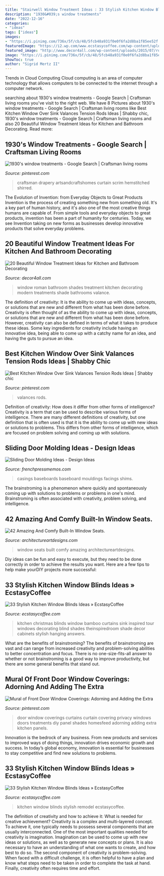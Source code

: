```yaml
---
title: "Stairwell Window Treatment Ideas : 33 Stylish Kitchen Window Blinds Ideas » Ecstasycoffee"
description: "1930&#039;s window treatments"
date: "2022-12-16"
categories:
- "ideas"
tags: ["ideas"]
images:
- "https://i.pinimg.com/736x/5f/cb/48/5fcb48a931f0e0f6fa2d8ba1f85ee52f.jpg"
featuredImage: "https://i2.wp.com/www.ecstasycoffee.com/wp-content/uploads/2016/10/Kitchen-Remodel-Ideas.jpg?resize=550%2C828"
featured_image: "http://www.decor4all.com/wp-content/uploads/2015/07/roman-shades-window-treatment-ideas-for-bathroom-decorating-5.jpg"
image: "https://i.pinimg.com/736x/5f/cb/48/5fcb48a931f0e0f6fa2d8ba1f85ee52f.jpg"
ShowToc: true
author: "Sigrid Mertz II"
---
```



Trends in Cloud Computing
Cloud computing is an area of computer technology that allows computers to be connected to the internet through a computer network.

	

		
searching about 1930&#039;s window treatments - Google Search | Craftsman living rooms you've visit to the right web. We have 8 Pictures about 1930&#039;s window treatments - Google Search | Craftsman living rooms like Best Kitchen Window Over Sink Valances Tension Rods Ideas | Shabby chic, 1930&#039;s window treatments - Google Search | Craftsman living rooms and also 20 Beautiful Window Treatment Ideas for Kitchen and Bathroom Decorating. Read more:
		
    
## 1930&#039;s Window Treatments - Google Search | Craftsman Living Rooms

<img loading=lazy src="https://i.pinimg.com/736x/82/b0/1f/82b01fc7a79ae8a35ad521b888871c53.jpg" onerror="this.onerror=null;this.src='https://tse1.mm.bing.net/th?id=OIP.ParWavYNierhAwsZ7tsl1QHaEK&amp;pid=15.1';" alt="1930&#039;s window treatments - Google Search | Craftsman living rooms">

_Source: pinterest.com_

>craftsman drapery artsandcraftshomes curtain scrim hemstitched shirred. 

	

The Evolution of Invention: from Everyday Objects to Great Products
Invention is the process of creating something new from something old. It's a key part of human history, and it's also one of the most creative things humans are capable of. From simple tools and everyday objects to great products, invention has been a part of humanity for centuries. Today, we see Invention taking on new forms as businesses develop innovative products that solve everyday problems.

    
## 20 Beautiful Window Treatment Ideas For Kitchen And Bathroom Decorating

<img loading=lazy src="http://www.decor4all.com/wp-content/uploads/2015/07/roman-shades-window-treatment-ideas-for-bathroom-decorating-5.jpg" onerror="this.onerror=null;this.src='https://tse2.mm.bing.net/th?id=OIP.bTtp_Q1Iac8lUwfKZEmU0AHaLq&amp;pid=15.1';" alt="20 Beautiful Window Treatment Ideas for Kitchen and Bathroom Decorating">

_Source: decor4all.com_

>window roman bathroom shades treatment kitchen decorating modern treatments shade bathrooms valance. 

	

The definition of creativity: It is the ability to come up with ideas, concepts, or solutions that are new and different from what has been done before.
Creativity is often thought of as the ability to come up with ideas, concepts, or solutions that are new and different from what has been done before. However, creativity can also be defined in terms of what it takes to produce these ideas. Some key ingredients for creativity include having an innovative idea, being able to come up with a catchy name for an idea, and having the guts to pursue an idea.

    
## Best Kitchen Window Over Sink Valances Tension Rods Ideas | Shabby Chic

<img loading=lazy src="https://i.pinimg.com/736x/5f/cb/48/5fcb48a931f0e0f6fa2d8ba1f85ee52f.jpg" onerror="this.onerror=null;this.src='https://tse4.mm.bing.net/th?id=OIP.8X0eDslVF7fRdPwKJK8m2QAAAA&amp;pid=15.1';" alt="Best Kitchen Window Over Sink Valances Tension Rods Ideas | Shabby chic">

_Source: pinterest.com_

>valances rods. 

	

Definition of creativity: How does it differ from other forms of intelligence?
Creativity is a term that can be used to describe various forms of intelligence. There are many different definitions of creativity, but one definition that is often used is that it is the ability to come up with new ideas or solutions to problems. This differs from other forms of intelligence, which are focused on problem solving and coming up with solutions.

    
## Sliding Door Molding Ideas - Design Ideas

<img loading=lazy src="https://i.pinimg.com/originals/88/1d/e8/881de8d437aee264a5bab1b67c1bede5.jpg" onerror="this.onerror=null;this.src='https://tse1.mm.bing.net/th?id=OIP.3fWLpet4qAH_I3U6c0bwewHaJ4&amp;pid=15.1';" alt="Sliding Door Molding Ideas - Design Ideas">

_Source: frenchpressmemos.com_

>casings baseboards baseboard mouldings facings shims. 

	

The brainstroming is a phenomenon where quickly and spontaneously coming up with solutions to problems or problems in one's mind. Brainstroming is often associated with creativity, problem solving, and intelligence.

    
## 42 Amazing And Comfy Built-In Window Seats.

<img loading=lazy src="https://www.architectureartdesigns.com/wp-content/uploads/2013/04/ArchitectureArtDesigns-342.jpg" onerror="this.onerror=null;this.src='https://tse2.mm.bing.net/th?id=OIP.GiQJaRW9WVEPLLin5I8VcwHaFv&amp;pid=15.1';" alt="42 Amazing And Comfy Built-In Window Seats.">

_Source: architectureartdesigns.com_

>window seats built comfy amazing architectureartdesigns. 

	

Diy ideas can be fun and easy to execute, but they need to be done correctly in order to achieve the results you want. Here are a few tips to help make yourDIY projects more successful:

    
## 33 Stylish Kitchen Window Blinds Ideas » EcstasyCoffee

<img loading=lazy src="https://i1.wp.com/www.ecstasycoffee.com/wp-content/uploads/2016/10/Christmas-Kitchen-Decorating.jpg?resize=564%2C814" onerror="this.onerror=null;this.src='https://tse4.mm.bing.net/th?id=OIP.Gtw6KIseQ6KxL2YymBWhZgHaKs&amp;pid=15.1';" alt="33 Stylish Kitchen Window Blinds Ideas » EcstasyCoffee">

_Source: ecstasycoffee.com_

>kitchen christmas blinds window bamboo curtains sink inspired tour windows decorating blind shades theinspiredroom shade decor cabinets stylish hanging answers. 

	

What are the benefits of brainstroming?
The benefits of brainstroming are vast and can range from increased creativity and problem-solving abilities to better concentration and focus. There is no one-size-fits-all answer to whether or not brainstroming is a good way to improve productivity, but there are some general benefits that stand out.

    
## Mural Of Front Door Window Coverings: Adorning And Adding The Extra

<img loading=lazy src="https://i.pinimg.com/736x/c3/d9/0e/c3d90e22f0b1547ea244443bfe385c62--door-window-covering-door-window-treatments.jpg" onerror="this.onerror=null;this.src='https://tse1.mm.bing.net/th?id=OIP.dEU805h7YBfcM1YFXmUsqgHaJ3&amp;pid=15.1';" alt="Mural of Front Door Window Coverings: Adorning and Adding the Extra">

_Source: pinterest.com_

>door window coverings curtains curtain covering privacy windows doors treatments diy panel shades homesfeed adorning adding extra kitchen panels. 

	

Innovation is the bedrock of any business. From new products and services to improved ways of doing things, innovation drives economic growth and success. In today’s global economy, innovation is essential for businesses to stay competitive and find new solutions to problems.

    
## 33 Stylish Kitchen Window Blinds Ideas » EcstasyCoffee

<img loading=lazy src="https://i2.wp.com/www.ecstasycoffee.com/wp-content/uploads/2016/10/Kitchen-Remodel-Ideas.jpg?resize=550%2C828" onerror="this.onerror=null;this.src='https://tse4.mm.bing.net/th?id=OIP.s1LrploSaTwLmuKlvBSy1gDHEs&amp;pid=15.1';" alt="33 Stylish Kitchen Window Blinds Ideas » EcstasyCoffee">

_Source: ecstasycoffee.com_

>kitchen window blinds stylish remodel ecstasycoffee. 

	

The definition of creativity and how to achieve it: What is needed for creative achievement?
Creativity is a complex and multi-layered concept. To achieve it, one typically needs to possess several components that are usually interconnected. One of the most important qualities needed for creativity is imagination. Imagination can be used to come up with new ideas or solutions, as well as to generate new concepts or plans. It is also necessary to have an understanding of what one wants to create, and how best to do so. The second component of creativity is problem-solving. When faced with a difficult challenge, it is often helpful to have a plan and know what steps need to be taken in order to complete the task at hand. Finally, creativity often requires time and effort.


